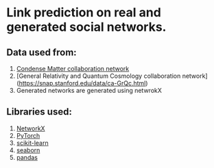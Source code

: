 # Link prediction on real and generated social networks.

## Data used from:

1. [Condense Matter collaboration network](https://snap.stanford.edu/data/ca-CondMat.html)
2. [General Relativity and Quantum Cosmology collaboration network] (https://snap.stanford.edu/data/ca-GrQc.html)
3. Generated networks are generated using netwrokX


## Libraries used:

1. [NetworkX](https://networkx.org/)
2. [PyTorch](https://pytorch.org/)
3. [scikit-learn](https://scikit-learn.org/stable/)
4. [seaborn](https://seaborn.pydata.org/)
5. [pandas](https://pandas.pydata.org/)
